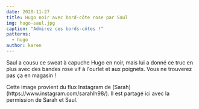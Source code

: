```yaml
---
date: 2020-11-27
title: Hugo noir avec bord-côte rose par Saul
img: hugo-saul.jpg
caption: "Admirez ces bords-côtes !"
patterns:
  - hugo
author: karen
---
```


Saul a cousu ce sweat à capuche Hugo en noir, mais lui a donné ce truc en plus avec des bandes rose vif à l'ourlet et aux poignets. Vous ne trouverez pas ça en magasin !

<Note>
Cette image provient du flux Instagram de [Sarah](https://www.instagram.com/sarahlh98/). Il est partagé ici avec la permission de Sarah et Saul.
</Note>
